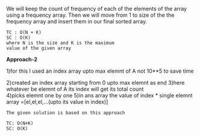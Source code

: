We will keep the count of frequency of each of the
elements of the array using a frequency array. Then
we will move from 1 to size of the the frequency array
and insert them in our final sorted array.



    TC : O(N + K)
    SC : O(K)
    where N is the size and K is the maximum 
    value of the given array


**Approach-2**

 1)for this I used an index array upto max elemnt of A not 10**5 to save time
              
 2)created an index array starting from 0 upto max elemnt as end
 3)here whatever be elemnt of A its index  will get its total count\
 4)picks elemnt one by one
 5)in ans array the value of index * single elemnt array =[el,el,el,...(upto its value in index)]

    The given solution is based on this approach

    TC: O(N+K)
    SC: O(K)

